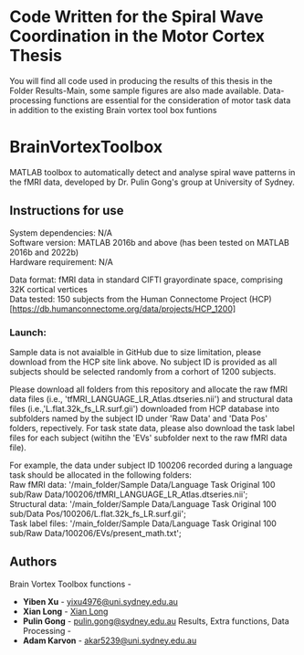 # Code Written for the Spiral Wave Coordination in the Motor Cortex Thesis

You will find all code used in producing the results of this thesis in the Folder Results-Main, some sample figures are also made available. Data-processing functions are essential for the consideration of motor task data in addition to the existing Brain vortex tool box funtions

# BrainVortexToolbox
MATLAB toolbox to automatically detect and analyse spiral wave patterns in the fMRI data, developed by Dr. Pulin Gong's group at University of Sydney. 

## Instructions for use
System dependencies: N/A <br />
Software version: MATLAB 2016b and above (has been tested on MATLAB 2016b and 2022b) <br />
Hardware requirement: N/A

Data format: fMRI data in standard CIFTI grayordinate space, comprising 32K cortical vertices <br />
Data tested: 150 subjects from the Human Connectome Project (HCP)<br /> [https://db.humanconnectome.org/data/projects/HCP_1200]

### Launch: <br />
Sample data is not avaialble in GitHub due to size limitation, please download from the HCP site link above. No subject ID is provided as all subjects should be selected randomly from a corhort of 1200 subjects.

Please download all folders from this repository and allocate the raw fMRI data files (i.e., 'tfMRI_LANGUAGE_LR_Atlas.dtseries.nii') and structural data files (i.e.,'L.flat.32k_fs_LR.surf.gii') downloaded from HCP database into subfolders named by the subject ID under 'Raw Data' and 'Data Pos' folders, repectively. For task state data, please also download the task label files for each subject (witihn the 'EVs' subfolder next to the raw fMRI data file).

For example, the data under subject ID 100206 recorded during a language task should be allocated in the following folders: <br />
Raw fMRI data: '/main_folder/Sample Data/Language Task Original 100 sub/Raw Data/100206/tfMRI_LANGUAGE_LR_Atlas.dtseries.nii'; <br />
Structural data: '/main_folder/Sample Data/Language Task Original 100 sub/Data Pos/100206/L.flat.32k_fs_LR.surf.gii'; <br />
Task label files:  '/main_folder/Sample Data/Language Task Original 100 sub/Raw Data/100206/EVs/present_math.txt'; <br />




## Authors
Brain Vortex Toolbox functions -
* **Yiben Xu** - yixu4976@uni.sydney.edu.au
* **Xian Long** - [Xian Long](https://github.com/longxian319)
* **Pulin Gong** - pulin.gong@sydney.edu.au
Results, Extra functions, Data Processing -
* **Adam Karvon** - akar5239@uni.sydney.edu.au







